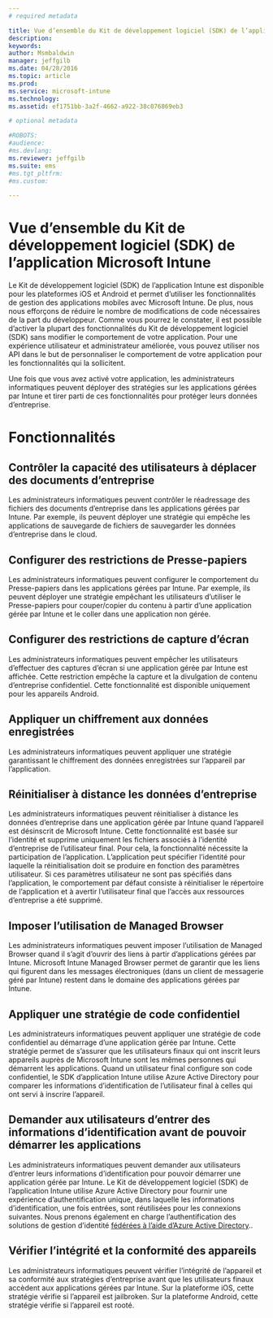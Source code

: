```yaml
---
# required metadata

title: Vue d’ensemble du Kit de développement logiciel (SDK) de l’application Microsoft Intune | Microsoft Intune
description:
keywords:
author: Msmbaldwin
manager: jeffgilb
ms.date: 04/28/2016
ms.topic: article
ms.prod:
ms.service: microsoft-intune
ms.technology:
ms.assetid: ef1751bb-3a2f-4662-a922-38c076869eb3

# optional metadata

#ROBOTS:
#audience:
#ms.devlang:
ms.reviewer: jeffgilb
ms.suite: ems
#ms.tgt_pltfrm:
#ms.custom:

---
```


# Vue d’ensemble du Kit de développement logiciel (SDK) de l’application Microsoft Intune
Le Kit de développement logiciel (SDK) de l’application Intune est disponible pour les plateformes iOS et Android et permet d’utiliser les fonctionnalités de gestion des applications mobiles avec Microsoft Intune. De plus, nous nous efforçons de réduire le nombre de modifications de code nécessaires de la part du développeur. Comme vous pourrez le constater, il est possible d’activer la plupart des fonctionnalités du Kit de développement logiciel (SDK) sans modifier le comportement de votre application. Pour une expérience utilisateur et administrateur améliorée, vous pouvez utiliser nos API dans le but de personnaliser le comportement de votre application pour les fonctionnalités qui la sollicitent. 

Une fois que vous avez activé votre application, les administrateurs informatiques peuvent déployer des stratégies sur les applications gérées par Intune et tirer parti de ces fonctionnalités pour protéger leurs données d’entreprise.

# Fonctionnalités
## Contrôler la capacité des utilisateurs à déplacer des documents d’entreprise
Les administrateurs informatiques peuvent contrôler le réadressage des fichiers des documents d’entreprise dans les applications gérées par Intune. Par exemple, ils peuvent déployer une stratégie qui empêche les applications de sauvegarde de fichiers de sauvegarder les données d’entreprise dans le cloud.  

## Configurer des restrictions de Presse-papiers
Les administrateurs informatiques peuvent configurer le comportement du Presse-papiers dans les applications gérées par Intune. Par exemple, ils peuvent déployer une stratégie empêchant les utilisateurs d’utiliser le Presse-papiers pour couper/copier du contenu à partir d’une application gérée par Intune et le coller dans une application non gérée.

## Configurer des restrictions de capture d’écran
Les administrateurs informatiques peuvent empêcher les utilisateurs d’effectuer des captures d’écran si une application gérée par Intune est affichée. Cette restriction empêche la capture et la divulgation de contenu d’entreprise confidentiel. Cette fonctionnalité est disponible uniquement pour les appareils Android. 

## Appliquer un chiffrement aux données enregistrées
Les administrateurs informatiques peuvent appliquer une stratégie garantissant le chiffrement des données enregistrées sur l’appareil par l’application.

## Réinitialiser à distance les données d’entreprise
Les administrateurs informatiques peuvent réinitialiser à distance les données d’entreprise dans une application gérée par Intune quand l’appareil est désinscrit de Microsoft Intune. Cette fonctionnalité est basée sur l’identité et supprime uniquement les fichiers associés à l’identité d’entreprise de l’utilisateur final. Pour cela, la fonctionnalité nécessite la participation de l’application. L’application peut spécifier l’identité pour laquelle la réinitialisation doit se produire en fonction des paramètres utilisateur. Si ces paramètres utilisateur ne sont pas spécifiés dans l’application, le comportement par défaut consiste à réinitialiser le répertoire de l’application et à avertir l’utilisateur final que l’accès aux ressources d’entreprise a été supprimé. 

## Imposer l’utilisation de Managed Browser
Les administrateurs informatiques peuvent imposer l’utilisation de Managed Browser quand il s’agit d’ouvrir des liens à partir d’applications gérées par Intune. Microsoft Intune Managed Browser permet de garantir que les liens qui figurent dans les messages électroniques (dans un client de messagerie géré par Intune) restent dans le domaine des applications gérées par Intune.

## Appliquer une stratégie de code confidentiel
Les administrateurs informatiques peuvent appliquer une stratégie de code confidentiel au démarrage d’une application gérée par Intune. Cette stratégie permet de s’assurer que les utilisateurs finaux qui ont inscrit leurs appareils auprès de Microsoft Intune sont les mêmes personnes qui démarrent les applications. Quand un utilisateur final configure son code confidentiel, le SDK d’application Intune utilise Azure Active Directory pour comparer les informations d’identification de l’utilisateur final à celles qui ont servi à inscrire l’appareil. 

## Demander aux utilisateurs d’entrer des informations d’identification avant de pouvoir démarrer les applications
Les administrateurs informatiques peuvent demander aux utilisateurs d’entrer leurs informations d’identification pour pouvoir démarrer une application gérée par Intune. Le Kit de développement logiciel (SDK) de l’application Intune utilise Azure Active Directory pour fournir une expérience d’authentification unique, dans laquelle les informations d’identification, une fois entrées, sont réutilisées pour les connexions suivantes. Nous prenons également en charge l’authentification des solutions de gestion d’identité [fédérées à l’aide d’Azure Active Directory](https://msdn.microsoft.com/en-us/library/azure/jj679342.aspx).. 

## Vérifier l’intégrité et la conformité des appareils
Les administrateurs informatiques peuvent vérifier l’intégrité de l’appareil et sa conformité aux stratégies d’entreprise avant que les utilisateurs finaux accèdent aux applications gérées par Intune. Sur la plateforme iOS, cette stratégie vérifie si l’appareil est jailbroken. Sur la plateforme Android, cette stratégie vérifie si l’appareil est rooté.  




<!--HONumber=May16_HO1-->


